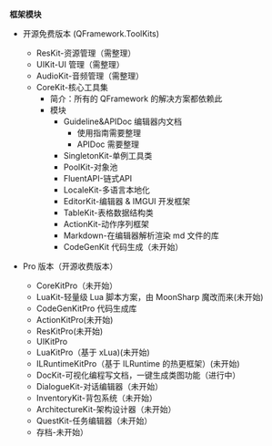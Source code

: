
**框架模块**
* 开源免费版本 (QFramework.ToolKits)
    * ResKit-资源管理（需整理）
    * UIKit-UI 管理（需整理）
    * AudioKit-音频管理（需整理）
    * CoreKit-核心工具集
        * 简介：所有的 QFramework 的解决方案都依赖此
        * 模块
            * Guideline&APIDoc 编辑器内文档
              * 使用指南需要整理
              * APIDoc 需要整理
            * SingletonKit-单例工具类
            * PoolKit-对象池
            * FluentAPI-链式API
            * LocaleKit-多语言本地化
            * EditorKit-编辑器 & IMGUI 开发框架
            * TableKit-表格数据结构类
            * ActionKit-动作序列框架
            * Markdown-在编辑器解析渲染 md 文件的库
            * CodeGenKit 代码生成（未开始）


* Pro 版本（开源收费版本）
    * CoreKitPro（未开始）
    * LuaKit-轻量级 Lua 脚本方案，由 MoonSharp 魔改而来(未开始)
    * CodeGenKitPro 代码生成库
    * ActionKitPro(未开始)
    * ResKitPro(未开始)
    * UIKitPro
    * LuaKitPro（基于 xLua)(未开始)
    * ILRuntimeKitPro（基于 ILRuntime 的热更框架）(未开始)
    * DocKit-可视化编程写文档，一键生成类图功能（进行中）
    * DialogueKit-对话编辑器（未开始）
    * InventoryKit-背包系统（未开始）
    * ArchitectureKit-架构设计器（未开始）
    * QuestKit-任务编辑器（未开始）
    * 存档-未开始）

    
